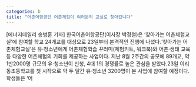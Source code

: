 ```yaml
---
categories: b
title: "어촌어항공단 어촌체험이 여러분의 교실로 찾아갑니다"
---
```

[에너지데일리 송병훈 기자] 한국어촌어항공단(이사장 박경철)은 ‘찾아가는 어촌체험교실’에 참여할 학교 24개교를 대상으로 23일부터 본격적인 진행에 나섰다.‘찾아가는 어촌체험교실’은 유·청소년에게 어촌체험학습 꾸러미(체험키트, 워크북)와 어촌·생태 교육 등 다양한 어촌체험의 기회를 제공하는 사업이다. 지난 8월 2주간의 공모에 89개교, 약 1만2000명 규모의 유·청소년이 신청, 4대 1의 경쟁률로 높은 관심을 받았다.23일 이리동초등학교를 첫 시작으로 약 두 달간 유·청소년 3200명이 본 사업에 참여할 예정이다. 학생들은 ‘어